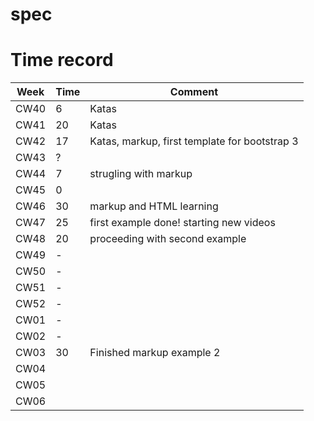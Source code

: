 # spec

# Time record
Week | Time | Comment
--- | --- | ---
CW40 | 6 | Katas
CW41 | 20 | Katas
CW42 | 17 | Katas, markup, first template for bootstrap 3
CW43 | ? | 
CW44 | 7 | strugling with markup 
CW45 | 0 | 
CW46 | 30 | markup and HTML learning 
CW47 | 25 | first example done! starting new videos 
CW48 | 20 | proceeding with second example
CW49 | - | 
CW50 | - | 
CW51 | - | 
CW52 | - | 
CW01 | - | 
CW02 | - |
CW03 | 30 | Finished markup example 2
CW04 |  |
CW05 |  |
CW06 |  |
